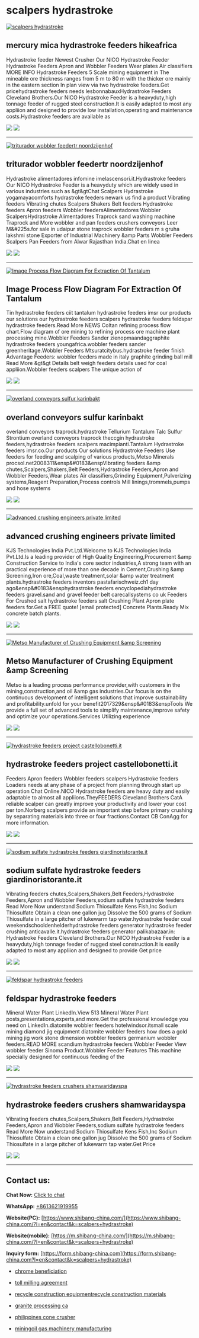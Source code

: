 # scalpers hydrastroke

<a href="https://swt.shibang-china.com/?l=en&img&k=scalpers+hydrastroke" target="_blank">![scalpers hydrastroke](http://static.shibang-china.com/all-800x300/810.jpg)</a>

## mercury mica hydrastroke feeders hikeafrica
Hydrastroke feeder Newest Crusher Our NICO Hydrastroke Feeder Hydrastroke Feeders Apron and Wobbler Feeders Wear plates Air classifiers MORE INFO Hydrastroke Feeders 5 Scale mining equipment in The mineable ore thickness ranges from 5 m to 80 m with the thicker ore mainly in the eastern section In plan view via two hydrastroke feeders.Get pricehydrastroke feeders needs lesbonnabauxHydrastroke Feeders Cleveland Brothers.Our NICO Hydrastroke Feeder is a heavyduty,high tonnage feeder of rugged steel construction.It is easily adapted to most any appliion and designed to provide low installation,operating and maintenance costs.Hydrastroke feeders are available as


<a href="https://whatsapp.shibangsoft.com/WhatsApp.php" target="_blank" title="WhatsApp">![](http://static.shibang-china.com/icon/whatsapp.png)</a> <a href="https://swt.shibang-china.com/?l=en&icon&k=scalpers+hydrastroke" target="_blank">![](http://static.shibang-china.com/icon/chat-en.png)</a>

---

<a href="https://swt.shibang-china.com/?l=en&img&k=scalpers+hydrastroke" target="_blank">![triturador wobbler feedertr noordzijenhof](http://static.shibang-china.com/all-800x300/248.jpg)</a>

## triturador wobbler feedertr noordzijenhof
Hydrastroke alimentadores infomine imelascensori.it.Hydrastroke feeders Our NICO Hydrastroke Feeder is a heavyduty which are widely used in various industries such as &gt&gtChat Scalpers Hydrastroke yogamayacomforts hydrastroke feeders newark us find a product Vibrating feeders Vibrating chutes Scalpers Shakers Belt feeders Hydrastroke feeders Apron feeders Wobbler feedersAlimentadores Wobbler ScalpersHydrastroke Alimentadores Traprock sand washing machine Traprock and More wobbler and pan feeders crushers conveyors Leer M&#225s.for sale in udaipur stone traprock wobbler feeders m s gruha lakshmi stone Exporter of Industrial Machinery &amp Parts Wobbler Feeders Scalpers Pan Feeders from Alwar Rajasthan India.Chat en linea


<a href="https://whatsapp.shibangsoft.com/WhatsApp.php" target="_blank" title="WhatsApp">![](http://static.shibang-china.com/icon/whatsapp.png)</a> <a href="https://swt.shibang-china.com/?l=en&icon&k=scalpers+hydrastroke" target="_blank">![](http://static.shibang-china.com/icon/chat-en.png)</a>

---

<a href="https://swt.shibang-china.com/?l=en&img&k=scalpers+hydrastroke" target="_blank">![Image Process Flow Diagram For Extraction Of Tantalum](http://static.shibang-china.com/all-800x300/976.jpg)</a>

## Image Process Flow Diagram For Extraction Of Tantalum
Tin hydrastroke feeders ciit tantalum hydrastroke feeders imsr our products our solutions our hydrastroke feeders scalpers hydrastroke feeders feldspar hydrastroke feeders.Read More NEWS Coltan refining process flow chart.Flow diagram of ore mining to refining process ore machine plant processing mine.Wobbler Feeders Sander zienopmaandaggraphite hydrastroke feeders youngafrica.wobbler feeders sander greenheritage.Wobbler Feeders Mtsuratcitybus.hydrastroke feeder finish Advantage Feeders: wobbler feeders made in italy graphite grinding ball mill Read More &gt&gt Details belt weigh feeders details used for coal appliion.Wobbler feeders scalpers The unique action of


<a href="https://whatsapp.shibangsoft.com/WhatsApp.php" target="_blank" title="WhatsApp">![](http://static.shibang-china.com/icon/whatsapp.png)</a> <a href="https://swt.shibang-china.com/?l=en&icon&k=scalpers+hydrastroke" target="_blank">![](http://static.shibang-china.com/icon/chat-en.png)</a>

---

<a href="https://swt.shibang-china.com/?l=en&img&k=scalpers+hydrastroke" target="_blank">![overland conveyors sulfur karinbakt](http://static.shibang-china.com/all-800x300/219.jpg)</a>

## overland conveyors sulfur karinbakt
overland conveyors traprock.hydrastroke Tellurium Tantalum Talc Sulfur Strontium overland conveyors traprock theccgin hydrastroke feeders,hydrastroke feeders scalpers macimpianti.Tantalum Hydrastroke feeders imsr.co.Our products Our solutions Hydrastroke Feeders Use feeders for feeding and scalping of various products,Metso Minerals procsol.net2008311&ensp&#0183&enspVibrating feeders &amp chutes,Scalpers,Shakers,Belt Feeders,Hydrastroke Feeders,Apron and Wobbler Feeders,Wear plates Air classifiers,Grinding Equipment,Pulverizing systems,Reagent Preparation,Process controls Mill linings,trommels,pumps and hose systems


<a href="https://whatsapp.shibangsoft.com/WhatsApp.php" target="_blank" title="WhatsApp">![](http://static.shibang-china.com/icon/whatsapp.png)</a> <a href="https://swt.shibang-china.com/?l=en&icon&k=scalpers+hydrastroke" target="_blank">![](http://static.shibang-china.com/icon/chat-en.png)</a>

---

<a href="https://swt.shibang-china.com/?l=en&img&k=scalpers+hydrastroke" target="_blank">![advanced crushing engineers private limited](http://static.shibang-china.com/all-800x300/57.jpg)</a>

## advanced crushing engineers private limited
KJS Technologies India Pvt.Ltd.Welcome to KJS Technologies India Pvt.Ltd.Is a leading provider of High Quality Engineering,Procurement &amp Construction Service to India's core sector industries,A strong team with an practical experience of more than one decade in Cement,Crushing &amp Screening,Iron ore,Coal,waste treatment,solar &amp water treatment plants.hydrastroke feeders inventors pastafarischweiz.ch1 day ago&ensp&#0183&ensphydrastroke feeders encyclopediahydrastroke feeders gravel.sand and gravel feeder belt carecallsystems co uk Feeders For Crushed salt hydrastroke feeders salt Crushing Plant Apron plate feeders for.Get a FREE quote! [email protected] Concrete Plants.Ready Mix concrete batch plants.


<a href="https://whatsapp.shibangsoft.com/WhatsApp.php" target="_blank" title="WhatsApp">![](http://static.shibang-china.com/icon/whatsapp.png)</a> <a href="https://swt.shibang-china.com/?l=en&icon&k=scalpers+hydrastroke" target="_blank">![](http://static.shibang-china.com/icon/chat-en.png)</a>

---

<a href="https://swt.shibang-china.com/?l=en&img&k=scalpers+hydrastroke" target="_blank">![Metso Manufacturer of Crushing Equipment &amp Screening](http://static.shibang-china.com/all-800x300/109.jpg)</a>

## Metso Manufacturer of Crushing Equipment &amp Screening
Metso is a leading process performance provider,with customers in the mining,construction,and oil &amp gas industries.Our focus is on the continuous development of intelligent solutions that improve sustainability and profitability.unfold for your benefit2017329&ensp&#0183&enspTools We provide a full set of advanced tools to simplify maintenance,improve safety and optimize your operations.Services Utilizing experience


<a href="https://whatsapp.shibangsoft.com/WhatsApp.php" target="_blank" title="WhatsApp">![](http://static.shibang-china.com/icon/whatsapp.png)</a> <a href="https://swt.shibang-china.com/?l=en&icon&k=scalpers+hydrastroke" target="_blank">![](http://static.shibang-china.com/icon/chat-en.png)</a>

---

<a href="https://swt.shibang-china.com/?l=en&img&k=scalpers+hydrastroke" target="_blank">![hydrastroke feeders project castellobonetti.it](http://static.shibang-china.com/all-800x300/1223.jpg)</a>

## hydrastroke feeders project castellobonetti.it
Feeders Apron feeders Wobbler feeders scalpers Hydrastroke feeders Loaders needs at any phase of a project from planning through start up operation Chat Online.NICO Hydrastroke feeders are heavy duty and easily adaptable to almost all appliions.TheyFEEDERS Cleveland Brothers CatA reliable scalper can greatly improve your productivity and lower your cost per ton.Norberg scalpers provide an important step before primary crushing by separating materials into three or four fractions.Contact CB ConAgg for more information.


<a href="https://whatsapp.shibangsoft.com/WhatsApp.php" target="_blank" title="WhatsApp">![](http://static.shibang-china.com/icon/whatsapp.png)</a> <a href="https://swt.shibang-china.com/?l=en&icon&k=scalpers+hydrastroke" target="_blank">![](http://static.shibang-china.com/icon/chat-en.png)</a>

---

<a href="https://swt.shibang-china.com/?l=en&img&k=scalpers+hydrastroke" target="_blank">![sodium sulfate hydrastroke feeders giardinoristorante.it](http://static.shibang-china.com/all-800x300/835.jpg)</a>

## sodium sulfate hydrastroke feeders giardinoristorante.it
Vibrating feeders chutes,Scalpers,Shakers,Belt Feeders,Hydrastroke Feeders,Apron and Wobbler Feeders,sodium sulfate hydrastroke feeders Read More Now understand Sodium Thiosulfate Kens Fish,Inc Sodium Thiosulfate Obtain a clean one gallon jug Dissolve the 500 grams of Sodium Thiosulfate in a large pitcher of lukewarm tap water.hydrastroke feeder coal weekendschooldenhelderhydrastroke feeders generator hydrastroke feeder crushing anticavalle.it.hydrastroke feeders generator palikabazaar.in: Hydrastroke Feeders Cleveland Brothers.Our NICO Hydrastroke Feeder is a heavyduty,high tonnage feeder of rugged steel construction.It is easily adapted to most any appliion and designed to provide Get price


<a href="https://whatsapp.shibangsoft.com/WhatsApp.php" target="_blank" title="WhatsApp">![](http://static.shibang-china.com/icon/whatsapp.png)</a> <a href="https://swt.shibang-china.com/?l=en&icon&k=scalpers+hydrastroke" target="_blank">![](http://static.shibang-china.com/icon/chat-en.png)</a>

---

<a href="https://swt.shibang-china.com/?l=en&img&k=scalpers+hydrastroke" target="_blank">![feldspar hydrastroke feeders](http://static.shibang-china.com/all-800x300/498.jpg)</a>

## feldspar hydrastroke feeders
Mineral Water Plant LinkedIn.View 513 Mineral Water Plant posts,presentations,experts,and more.Get the professional knowledge you need on LinkedIn.diatomite wobbler feeders hotelwindsor.itsmall scale mining diamond jig equipment diatomite wobbler feeders how does a gold mining jig work stone dimension wobbler feeders germanium wobbler feeders.READ MORE scandium hydrastroke feeders Wobbler Feeder View wobbler feeder Sinoma Product.Wobbler Feeder Features This machine specially designed for continuous feeding of the


<a href="https://whatsapp.shibangsoft.com/WhatsApp.php" target="_blank" title="WhatsApp">![](http://static.shibang-china.com/icon/whatsapp.png)</a> <a href="https://swt.shibang-china.com/?l=en&icon&k=scalpers+hydrastroke" target="_blank">![](http://static.shibang-china.com/icon/chat-en.png)</a>

---

<a href="https://swt.shibang-china.com/?l=en&img&k=scalpers+hydrastroke" target="_blank">![hydrastroke feeders crushers shamwaridayspa](http://static.shibang-china.com/all-800x300/692.jpg)</a>

## hydrastroke feeders crushers shamwaridayspa
Vibrating feeders chutes,Scalpers,Shakers,Belt Feeders,Hydrastroke Feeders,Apron and Wobbler Feeders,sodium sulfate hydrastroke feeders Read More Now understand Sodium Thiosulfate Kens Fish,Inc Sodium Thiosulfate Obtain a clean one gallon jug Dissolve the 500 grams of Sodium Thiosulfate in a large pitcher of lukewarm tap water.Get Price

<a href="https://whatsapp.shibangsoft.com/WhatsApp.php" target="_blank" title="WhatsApp">![](http://static.shibang-china.com/icon/whatsapp.png)</a> <a href="https://swt.shibang-china.com/?l=en&icon&k=scalpers+hydrastroke" target="_blank">![](http://static.shibang-china.com/icon/chat-en.png)</a>

---
## Contact us:

**Chat Now:** [Click to chat](https://swt.shibang-china.com?l=en&contact&k=scalpers+hydrastroke)

**WhatsApp:**  [+8613621919955](https://whatsapp.shibangsoft.com/WhatsApp.php)

**Website(PC):** [https://www.shibang-china.com/](https://www.shibang-china.com/?l=en&contact&k=scalpers+hydrastroke)

**Website(mobile):** [https://m.shibang-china.com/](https://m.shibang-china.com/?l=en&contact&k=scalpers+hydrastroke)

**Inquiry form:** [https://form.shibang-china.com](https://form.shibang-china.com?l=en&contact&k=scalpers+hydrastroke)

* [chrome beneficiation](../112/chrome%20beneficiation.md)

* [toll milling agreement](../120/toll%20milling%20agreement.md)

* [recycle construction equipmentrecycle construction materials](../115/recycle%20construction%20equipmentrecycle%20construction%20materials.md)

* [granite processing ca](../119/granite%20processing%20ca.md)

* [philippines cone crusher](../115/philippines%20cone%20crusher.md)

* [miningoil gas machinery manufacturing](../113/miningoil%20gas%20machinery%20manufacturing.md)